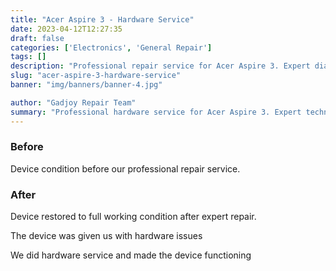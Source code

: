 ```yaml
---
title: "Acer Aspire 3 - Hardware Service"
date: 2023-04-12T12:27:35
draft: false
categories: ['Electronics', 'General Repair']
tags: []
description: "Professional repair service for Acer Aspire 3. Expert diagnosis and quality repairs in Bangalore."
slug: "acer-aspire-3-hardware-service"
banner: "img/banners/banner-4.jpg"

author: "Gadjoy Repair Team"
summary: "Professional hardware service for Acer Aspire 3. Expert technicians, quality parts, warranty included."
---
```


### Before

Device condition before our professional repair service.

### After

Device restored to full working condition after expert repair.

The device was given us with hardware issues

We did hardware service and made the device functioning